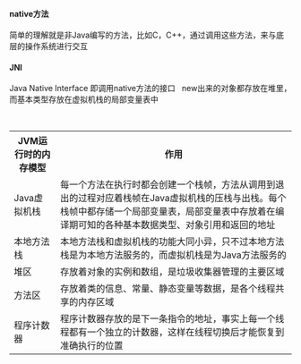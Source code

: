 #### native方法  
简单的理解就是非Java编写的方法，比如C，C++，通过调用这些方法，来与底层的操作系统进行交互
#### JNI  
Java Native Interface 即调用native方法的接口    
new出来的对象都存放在堆里，而基本类型存放在虚拟机栈的局部变量表中
  
<table>
  <tr>
    <th>JVM运行时的内存模型</th>
    <th>作用</th>
  </tr>
  <tr>
    <td>Java虚拟机栈</td>
    <td>每一个方法在执行时都会创建一个栈帧，方法从调用到退出的过程对应着栈帧在Java虚拟机栈的压栈与出栈。每个栈帧中都存储一个局部变量表，局部变量表中存放着在编译期可知的各种基本数据类型、对象引用和返回的地址</td>
  </tr>
  <tr>
    <td>本地方法栈</td>
    <td>本地方法栈和虚拟机栈的功能大同小异，只不过本地方法栈是为本地方法服务的，而虚拟机栈是为Java方法服务的</td>
  </tr>
  <tr>
    <td>堆区</td>
    <td>存放着对象的实例和数组，是垃圾收集器管理的主要区域</td>
  </tr>
  <tr>
    <td>方法区</td>
    <td>存放着类的信息、常量、静态变量等数据，是各个线程共享的内存区域</td>
  </tr>
  <tr>
    <td>程序计数器</td>
    <td>程序计数器存放的是下一条指令的地址，事实上每一个线程都有一个独立的计数器，这样在线程切换后才能恢复到准确执行的位置</td>
  </tr>
</table>
